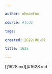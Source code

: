 ```yaml
---

author: ohmanfoo

source: #todo

tags: 

created: 2022-08-07

title: 1628

---
```

[[1628.md]]#1628.md